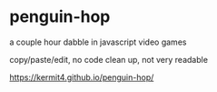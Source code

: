 # penguin-hop
a couple hour dabble in javascript video games

copy/paste/edit, no code clean up, not very readable


https://kermit4.github.io/penguin-hop/
